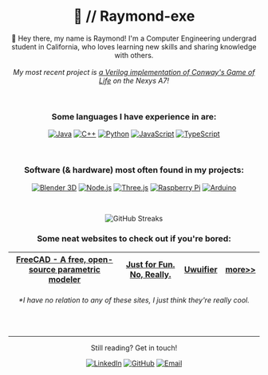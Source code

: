 <h1 align = "center"><b>🍜 // Raymond-exe</b></h1>

<p align="center">👋 Hey there, my name is Raymond! I'm a Computer Engineering undergrad student in California, who loves learning new skills and sharing knowledge with others.<br><br><em>My most recent project is <a href='https://github.com/Raymond-exe/Conway.v'>a Verilog implementation of Conway's Game of Life</a> on the Nexys A7!</em></p>

<br>

<!-- ## Programming Languages -->
<h3 align="center">Some languages I have experience in are:</h3>
<p align="center">
  <a href="https://github.com/Raymond-exe?tab=repositories&language=java"><img alt="Java" src="https://img.shields.io/badge/Java-F80000?style=for-the-badge&logo=openjdk&logoColor=white"></a>
  <a href="https://cplusplus.com"><img alt="C++" src="https://img.shields.io/badge/C%2B%2B-00599C?style=for-the-badge&logo=cplusplus&logoColor=white"></a>
  <a href="https://www.python.org"><img alt="Python" src="https://img.shields.io/badge/Python-yellow?style=for-the-badge&logo=Python&logoColor=white"></a>
  <a href="https://github.com/Raymond-exe?tab=repositories&language=javascript"><img alt="JavaScript" src="https://img.shields.io/badge/JavaScript-limegreen?style=for-the-badge&logo=javascript&logoColor=white"></a>
  <a href="https://www.typescriptlang.org"><img alt="TypeScript" src="https://img.shields.io/badge/TypeScript-3178C6?style=for-the-badge&logo=typescript&logoColor=white"></a>
</p>

<br>

<!-- ## Technologies -->

<h3 align="center">Software (& hardware) most often found in my projects:</h3>
<p align="center">
  <a href="https://www.blender.org"><img alt="Blender 3D" src="https://img.shields.io/badge/Blender_3D-F5792A?style=for-the-badge&logo=blender&logoColor=white"></a>
  <a href="https://nodejs.org"><img alt="Node.js" src="https://img.shields.io/badge/Node.js-339933?style=for-the-badge&logo=node.js&logoColor=white"></a>
  <a href="https://threejs.org"><img alt="Three.js" src="https://img.shields.io/badge/Three.js-FFFFFF?style=for-the-badge&logo=three.js&logoColor=black"></a>
  <a href="https://www.raspberrypi.org"><img alt="Raspberry Pi" src="https://img.shields.io/badge/Raspberry_Pi-A22846?style=for-the-badge&logo=raspberrypi&logoColor=white"></a>
  <a href="https://www.arduino.cc"><img alt="Arduino" src="https://img.shields.io/badge/Arduino-00979D?style=for-the-badge&logo=arduino&logoColor=white"></a>
</p>

<br>

<!-- - [imaginefun.net developer](https://imaginefun.net)
- [CPP UAV Laboratory]()
- more stuff idk -->

<!--

<details>
<summary><b>Active Projects</b></summary>

###### My currently active project is:

## **`Building an Electric Skateboard`**
##### *courtesy of CPP SIIL Maker Studio*

| | |
|-|-|
| **Started:** | November 2022 |
| **Status:**  | In Assembly |

Progress:
- [x] Design
- [ ] Assembly
- [ ] Testing

</details>

-->


<!-- Git Contributions Streak -->
<p align="center">
  <img alt="GitHub Streaks" src="https://streak-stats.demolab.com/?user=Raymond-exe&theme=darcula">
</p>

<center>

<!--- Stats & Top Languages -->
<!-- | ![img](https://github-readme-stats.vercel.app/api?username=raymond-exe&hide=stars&count_private=true&show_icons=true&theme=darcula) | ![img](https://github-readme-stats.vercel.app/api/top-langs/?username=raymond-exe&layout=compact&count_private=true&theme=darcula) |
| - | - | <br> -->

<h3 align="center">Some neat websites to check out if you're bored:</h3>

| [FreeCAD - A free, open-source parametric modeler](https://github.com/FreeCAD/FreeCAD)| [Just for Fun. No, Really.](https://justforfunnoreally.dev) | [Uwuifier](https://github.com/Schotsl/Uwuifier) | [more>>](https://github.com/stars/Raymond-exe/lists/other-cool-projects)
| --- | --- | --- | --- |

###### **I have no relation to any of these sites, I just think they're really cool.*
</center>

<br>

---

<p align="center">Still reading? Get in touch!</p>
<p align="center">
  <a href="https://www.linkedin.com/in/raymond-exe"><img alt="LinkedIn" src="https://img.shields.io/badge/LinkedIn-0A66C2?style=for-the-badge&logo=linkedin&logoColor=white"></a>
  <a href="https://github.com/raymond-exe"><img alt="GitHub" src="https://img.shields.io/badge/GitHub-181717?style=for-the-badge&logo=github&logoColor=white"></a>
  <a href="mailto:raymondwong.exe@gmail.com"><img alt="Email" src="https://img.shields.io/badge/Email-EA4335?style=for-the-badge&logo=gmail&logoColor=white"></a>
</p>
